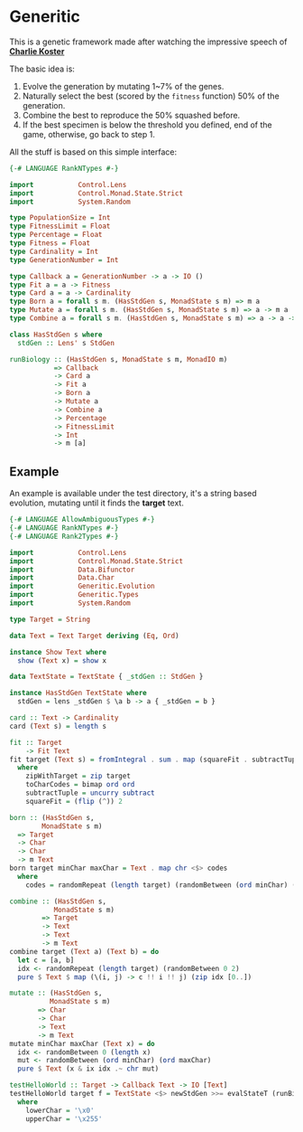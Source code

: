 # Generitic

This is a genetic framework made after watching the impressive speech of [**Charlie Koster**](https://www.infoq.com/presentations/genetic-algorithms)

The basic idea is:

1. Evolve the generation by mutating 1~7% of the genes.
2. Naturally select the best (scored by the `fitness` function) 50% of the generation.
3. Combine the best to reproduce the 50% squashed before.
4. If the best specimen is below the threshold you defined, end of the game,
otherwise, go back to step 1.

All the stuff is based on this simple interface:

```haskell
{-# LANGUAGE RankNTypes #-}

import           Control.Lens
import           Control.Monad.State.Strict
import           System.Random

type PopulationSize = Int
type FitnessLimit = Float
type Percentage = Float
type Fitness = Float
type Cardinality = Int
type GenerationNumber = Int

type Callback a = GenerationNumber -> a -> IO ()
type Fit a = a -> Fitness
type Card a = a -> Cardinality
type Born a = forall s m. (HasStdGen s, MonadState s m) => m a
type Mutate a = forall s m. (HasStdGen s, MonadState s m) => a -> m a
type Combine a = forall s m. (HasStdGen s, MonadState s m) => a -> a -> m a

class HasStdGen s where
  stdGen :: Lens' s StdGen

runBiology :: (HasStdGen s, MonadState s m, MonadIO m)
           => Callback
           -> Card a
           -> Fit a
           -> Born a
           -> Mutate a
           -> Combine a
           -> Percentage
           -> FitnessLimit
           -> Int
           -> m [a]
```

## Example

An example is available under the test directory, it's a string based evolution, mutating until it finds the **target** text.

```haskell
{-# LANGUAGE AllowAmbiguousTypes #-}
{-# LANGUAGE RankNTypes #-}
{-# LANGUAGE Rank2Types #-}

import           Control.Lens
import           Control.Monad.State.Strict
import           Data.Bifunctor
import           Data.Char
import           Generitic.Evolution
import           Generitic.Types
import           System.Random

type Target = String

data Text = Text Target deriving (Eq, Ord)

instance Show Text where
  show (Text x) = show x

data TextState = TextState { _stdGen :: StdGen }

instance HasStdGen TextState where
  stdGen = lens _stdGen $ \a b -> a { _stdGen = b }

card :: Text -> Cardinality
card (Text s) = length s

fit :: Target
    -> Fit Text
fit target (Text s) = fromIntegral . sum . map (squareFit . subtractTuple . toCharCodes) $ zipWithTarget s
  where
    zipWithTarget = zip target
    toCharCodes = bimap ord ord
    subtractTuple = uncurry subtract
    squareFit = (flip (^)) 2

born :: (HasStdGen s,
        MonadState s m)
  => Target
  -> Char
  -> Char
  -> m Text
born target minChar maxChar = Text . map chr <$> codes
  where
    codes = randomRepeat (length target) (randomBetween (ord minChar) (ord maxChar))

combine :: (HasStdGen s,
           MonadState s m)
        => Target
        -> Text
        -> Text
        -> m Text
combine target (Text a) (Text b) = do
  let c = [a, b]
  idx <- randomRepeat (length target) (randomBetween 0 2)
  pure $ Text $ map (\(i, j) -> c !! i !! j) (zip idx [0..])

mutate :: (HasStdGen s,
          MonadState s m)
       => Char
       -> Char
       -> Text
       -> m Text
mutate minChar maxChar (Text x) = do
  idx <- randomBetween 0 (length x)
  mut <- randomBetween (ord minChar) (ord maxChar)
  pure $ Text (x & ix idx .~ chr mut)

testHelloWorld :: Target -> Callback Text -> IO [Text]
testHelloWorld target f = TextState <$> newStdGen >>= evalStateT (runBiology f card (fit target) (born target lowerChar upperChar) (mutate lowerChar upperChar) (combine target) 0.04 0 100)
  where
    lowerChar = '\x0'
    upperChar = '\x255'
```

